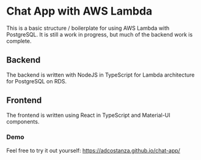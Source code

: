 # Chat App with AWS Lambda
This is a basic structure / boilerplate for using AWS Lambda with PostgreSQL. It is still a work in progress, but much of the backend work is complete.

## Backend
The backend is written with NodeJS in TypeScript for Lambda architecture for PostgreSQL on RDS. 

## Frontend
The frontend is written using React in TypeScript and Material-UI components.

### Demo
Feel free to try it out yourself:
https://adcostanza.github.io/chat-app/